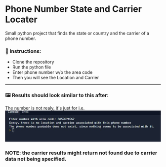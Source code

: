 # Phone Number State and Carrier Locater
Small python project that finds the state or country and the carrier of a phone number.

### 📰 Instructions:
- Clone the repository
- Run the python file
- Enter phone number w/o the area code
- Then you will see the Location and Carrier
---
### 🖼️ Results should look similar to this after:
The number is not realy, it's just for i.e.
![Terminal Example](Assets/example_screen.jpg)

### NOTE: the carrier results might return not found due to carrier data not being specified.
